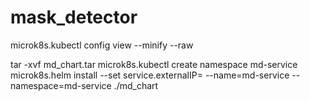 # mask_detector

microk8s.kubectl config view --minify --raw

tar -xvf md_chart.tar
microk8s.kubectl create namespace md-service
microk8s.helm install --set service.externalIP=<external ip> --name=md-service --namespace=md-service ./md_chart

